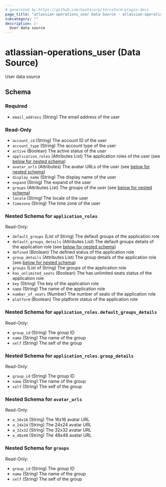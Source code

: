 ```yaml
---
# generated by https://github.com/hashicorp/terraform-plugin-docs
page_title: "atlassian-operations_user Data Source - atlassian-operations"
subcategory: ""
description: |-
  User data source
---
```


# atlassian-operations_user (Data Source)

User data source



<!-- schema generated by tfplugindocs -->
## Schema

### Required

- `email_address` (String) The email address of the user

### Read-Only

- `account_id` (String) The account ID of the user
- `account_type` (String) The account type of the user
- `active` (Boolean) The active status of the user
- `application_roles` (Attributes List) The application roles of the user (see [below for nested schema](#nestedatt--application_roles))
- `avatar_urls` (Attributes) The avatar URLs of the user (see [below for nested schema](#nestedatt--avatar_urls))
- `display_name` (String) The display name of the user
- `expand` (String) The expand of the user
- `groups` (Attributes List) The groups of the user (see [below for nested schema](#nestedatt--groups))
- `locale` (String) The locale of the user
- `timezone` (String) The time zone of the user

<a id="nestedatt--application_roles"></a>
### Nested Schema for `application_roles`

Read-Only:

- `default_groups` (List of String) The default groups of the application role
- `default_groups_details` (Attributes List) The default groups details of the application role (see [below for nested schema](#nestedatt--application_roles--default_groups_details))
- `defined` (Boolean) The defined status of the application role
- `group_details` (Attributes List) The group details of the application role (see [below for nested schema](#nestedatt--application_roles--group_details))
- `groups` (List of String) The groups of the application role
- `has_unlimited_seats` (Boolean) The has unlimited seats status of the application role
- `key` (String) The key of the application role
- `name` (String) The name of the application role
- `number_of_seats` (Number) The number of seats of the application role
- `platform` (Boolean) The platform status of the application role

<a id="nestedatt--application_roles--default_groups_details"></a>
### Nested Schema for `application_roles.default_groups_details`

Read-Only:

- `group_id` (String) The group ID
- `name` (String) The name of the group
- `self` (String) The self of the group


<a id="nestedatt--application_roles--group_details"></a>
### Nested Schema for `application_roles.group_details`

Read-Only:

- `group_id` (String) The group ID
- `name` (String) The name of the group
- `self` (String) The self of the group



<a id="nestedatt--avatar_urls"></a>
### Nested Schema for `avatar_urls`

Read-Only:

- `a_16x16` (String) The 16x16 avatar URL
- `a_24x24` (String) The 24x24 avatar URL
- `a_32x32` (String) The 32x32 avatar URL
- `a_48x48` (String) The 48x48 avatar URL


<a id="nestedatt--groups"></a>
### Nested Schema for `groups`

Read-Only:

- `group_id` (String) The group ID
- `name` (String) The name of the group
- `self` (String) The self of the group
